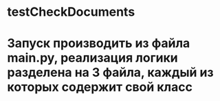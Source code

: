 # testCheckDocuments
# Запуск производить из файла main.py, реализация логики разделена на 3 файла, каждый из которых содержит свой класс
